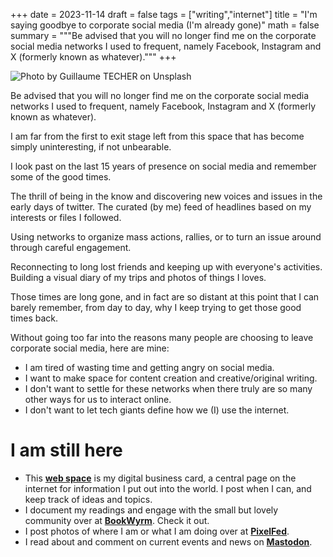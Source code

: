 +++
date = 2023-11-14
draft = false
tags = ["writing","internet"]
title = "I'm saying goodbye to corporate social media (I'm already gone)"
math = false
summary = """Be advised that you will no longer find me on the corporate social media networks I used to frequent, namely Facebook, Instagram and X (formerly known as whatever)."""
+++

![Photo by Guillaume TECHER on Unsplash](/img/sortie.jpg "Photo by Guillaume TECHER on Unsplash")

Be advised that you will no longer find me on the corporate social media networks I used to frequent, namely Facebook, Instagram and X (formerly known as whatever). 

I am far from the first to exit stage left from this space that has become simply uninteresting, if not unbearable.

I look past on the last 15 years of presence on social media and remember some of the good times. 

The thrill of being in the know and discovering new voices and issues in the early days of twitter. The curated (by me) feed of headlines based on my interests or files I followed. 

Using networks to organize mass actions, rallies, or to turn an issue around through careful engagement.

Reconnecting to long lost friends and keeping up with everyone's activities. Building a visual diary of my trips and photos of things I loves. 

Those times are long gone, and in fact are so distant at this point that I can barely remember, from day to day, why I keep trying to get those good times back.

Without going too far into the reasons many people are choosing to leave corporate social media, here are mine:

- I am tired of wasting time and getting angry on social media.
- I want to make space for content creation and creative/original writing.
- I don't want to settle for these networks when there truly are so many other ways for us to interact online.
- I don't want to let tech giants define how we (I) use the internet.

# I am still here
- This [**web space**](https://roxannedubois.ca/) is my digital business card, a central page on the internet for information I put out into the world. I post when I can, and keep track of ideas and topics.
- I document my readings and engage with the small but lovely community over at [**BookWyrm**](https://bookwyrm.social/user/roxdub). Check it out.
- I post photos of where I am or what I am doing over at [**PixelFed**](https://pixelfed.social/roxdub).
- I read about and comment on current events and news on [**Mastodon**](https://social.cpress.org/@roxdub).


